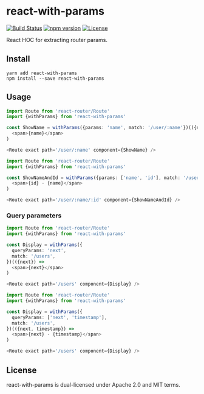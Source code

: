 # react-with-params
[![Build Status](https://travis-ci.org/beanloop/react-with-params.svg?branch=master)](https://travis-ci.org/beanloop/react-with-params)
[![npm version](https://badge.fury.io/js/react-with-params.svg)](https://badge.fury.io/js/react-with-params)
[![License](http://img.shields.io/:license-mit-blue.svg)](http://doge.mit-license.org)

React HOC for extracting router params.

## Install
```
yarn add react-with-params
npm install --save react-with-params
```

## Usage
```typescript
import Route from 'react-router/Route'
import {withParams} from 'react-with-params'

const ShowName = withParams({params: 'name', match: '/user/:name'})(({name}) =>
  <span>{name}</span>
)

<Route exact path='/user/:name' component={ShowName} />
```

```typescript
import Route from 'react-router/Route'
import {withParams} from 'react-with-params'

const ShowNameAndId = withParams({params: ['name', 'id'], match: '/user/:name/:id'})(({name, id}) =>
  <span>{id} - {name}</span>
)

<Route exact path='/user/:name/:id' component={ShowNameAndId} />
```

### Query parameters
```typescript
import Route from 'react-router/Route'
import {withParams} from 'react-with-params'

const Display = withParams({
  queryParams: 'next',
  match: '/users',
})(({next}) =>
  <span>{next}</span>
)

<Route exact path='/users' component={Display} />
```

```typescript
import Route from 'react-router/Route'
import {withParams} from 'react-with-params'

const Display = withParams({
  queryParams: ['next', 'timestamp'],
  match: '/users',
})(({next, timestamp}) =>
  <span>{next} - {timestamp}</span>
)

<Route exact path='/users' component={Display} />
```

## License
react-with-params is dual-licensed under Apache 2.0 and MIT
terms.
